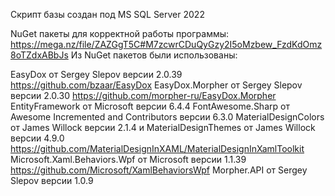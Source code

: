 Скрипт базы создан под MS SQL Server 2022

NuGet пакеты для корректной работы программы: https://mega.nz/file/ZAZGgT5C#M7zcwrCDuQyGzy2I5oMzbew_FzdKdOmz8oTZdxABbJs
Из NuGet пакетов были использованы:

EasyDox от Sergey Slepov версии 2.0.39
https://github.com/bzaar/EasyDox
EasyDox.Morpher от Sergey Slepov версии 2.0.30
https://github.com/morpher-ru/EasyDox.Morpher
EntityFramework от Microsoft версии 6.4.4
FontAwesome.Sharp от Awesome Incremented and Contributors версии 6.3.0
MaterialDesignColors от James Willock версии 2.1.4 и MaterialDesignThemes от James Willock версии 4.9.0
https://github.com/MaterialDesignInXAML/MaterialDesignInXamlToolkit
Microsoft.Xaml.Behaviors.Wpf от Microsoft версии 1.1.39
https://github.com/Microsoft/XamlBehaviorsWpf
Morpher.API от Sergey Slepov версии 1.0.9
